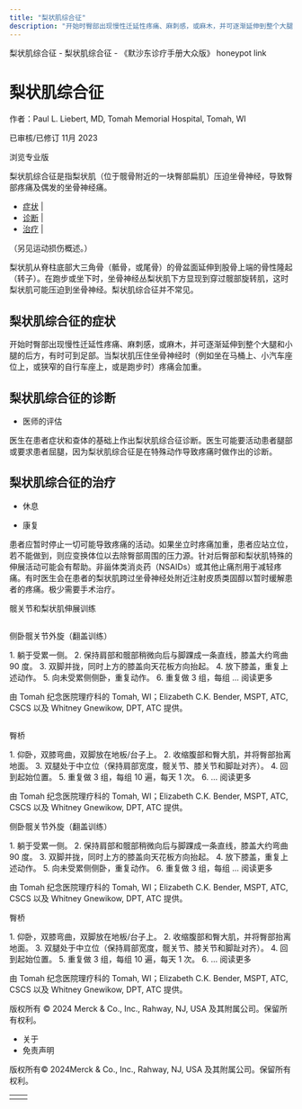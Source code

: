 ```yaml
---
title: "梨状肌综合征"
description: "开始时臀部出现慢性迁延性疼痛、麻刺感，或麻木，并可逐渐延伸到整个大腿和小腿的后方，有时可到足部。当梨状肌压住坐骨神经时（例如坐在马桶上、小汽车座位上，或狭窄的自行车座上，或是跑步时）疼痛会加重。"
---
```


﻿梨状肌综合征 \- 梨状肌综合征 \- 《默沙东诊疗手册大众版》 honeypot link

# 梨状肌综合征

作者：Paul L. Liebert, MD, Tomah Memorial Hospital, Tomah, WI

已审核/已修订 11月 2023

浏览专业版

梨状肌综合征是指梨状肌（位于髋骨附近的一块臀部扁肌）压迫坐骨神经，导致臀部疼痛及偶发的坐骨神经痛。

- [症状](#症状_v13976384_zh) \|
- [诊断](#诊断_v13976387_zh) \|
- [治疗](#治疗_v13976393_zh) \|

（另见运动损伤概述。）

梨状肌从脊柱底部大三角骨（骶骨，或尾骨）的骨盆面延伸到股骨上端的骨性隆起（转子）。在跑步或坐下时，坐骨神经丛梨状肌下方显现到穿过髋部旋转肌，这时梨状肌可能压迫到坐骨神经。梨状肌综合征并不常见。

## 梨状肌综合征的症状

开始时臀部出现慢性迁延性疼痛、麻刺感，或麻木，并可逐渐延伸到整个大腿和小腿的后方，有时可到足部。当梨状肌压住坐骨神经时（例如坐在马桶上、小汽车座位上，或狭窄的自行车座上，或是跑步时）疼痛会加重。

## 梨状肌综合征的诊断

- 医师的评估


医生在患者症状和查体的基础上作出梨状肌综合征诊断。医生可能要活动患者腿部或要求患者屈腿，因为梨状肌综合征是在特殊动作导致疼痛时做作出的诊断。

## 梨状肌综合征的治疗

- 休息

- 康复


患者应暂时停止一切可能导致疼痛的活动。如果坐立时疼痛加重，患者应站立位，若不能做到，则应变换体位以去除臀部周围的压力源。针对后臀部和梨状肌特殊的伸展活动可能会有帮助。非甾体类消炎药（NSAIDs）或其他止痛剂用于减轻疼痛。有时医生会在患者的梨状肌跨过坐骨神经处附近注射皮质类固醇以暂时缓解患者的疼痛。极少需要手术治疗。

髋关节和梨状肌伸展训练

![侧卧髋关节外旋（翻盖训练）](data:image/gif;base64,R0lGODlhAQABAIAAAAAAAP///yH5BAEAAAAALAAAAAABAAEAAAIBRAA7)

侧卧髋关节外旋（翻盖训练）

1\. 躺于受累一侧。 2. 保持肩部和髋部稍微向后与脚踝成一条直线，膝盖大约弯曲 90 度。 3. 双脚并拢，同时上方的膝盖向天花板方向抬起。 4. 放下膝盖，重复上述动作。 5. 向未受累侧侧卧，重复动作。 6. 重复做 3 组，每组 ... 阅读更多

由 Tomah 纪念医院理疗科的 Tomah, WI；Elizabeth C.K. Bender, MSPT, ATC, CSCS 以及 Whitney Gnewikow, DPT, ATC 提供。

![臀桥](data:image/gif;base64,R0lGODlhAQABAIAAAAAAAP///yH5BAEAAAAALAAAAAABAAEAAAIBRAA7)

臀桥

1\. 仰卧，双膝弯曲，双脚放在地板/台子上。 2. 收缩腹部和臀大肌，并将臀部抬离地面。 3. 双腿处于中立位（保持肩部宽度，髋关节、膝关节和脚趾对齐）。 4. 回到起始位置。 5. 重复做 3 组，每组 10 遍，每天 1 次。 6. ... 阅读更多

由 Tomah 纪念医院理疗科的 Tomah, WI；Elizabeth C.K. Bender, MSPT, ATC, CSCS 以及 Whitney Gnewikow, DPT, ATC 提供。



侧卧髋关节外旋（翻盖训练）

1\. 躺于受累一侧。 2. 保持肩部和髋部稍微向后与脚踝成一条直线，膝盖大约弯曲 90 度。 3. 双脚并拢，同时上方的膝盖向天花板方向抬起。 4. 放下膝盖，重复上述动作。 5. 向未受累侧侧卧，重复动作。 6. 重复做 3 组，每组 ... 阅读更多

由 Tomah 纪念医院理疗科的 Tomah, WI；Elizabeth C.K. Bender, MSPT, ATC, CSCS 以及 Whitney Gnewikow, DPT, ATC 提供。



臀桥

1\. 仰卧，双膝弯曲，双脚放在地板/台子上。 2. 收缩腹部和臀大肌，并将臀部抬离地面。 3. 双腿处于中立位（保持肩部宽度，髋关节、膝关节和脚趾对齐）。 4. 回到起始位置。 5. 重复做 3 组，每组 10 遍，每天 1 次。 6. ... 阅读更多

由 Tomah 纪念医院理疗科的 Tomah, WI；Elizabeth C.K. Bender, MSPT, ATC, CSCS 以及 Whitney Gnewikow, DPT, ATC 提供。



版权所有 © 2024
Merck & Co., Inc., Rahway, NJ, USA 及其附属公司。保留所有权利。

- 关于
- 免责声明

版权所有© 2024Merck & Co., Inc., Rahway, NJ, USA 及其附属公司。保留所有权利。

|     |     |
| --- | --- |
|  |  |